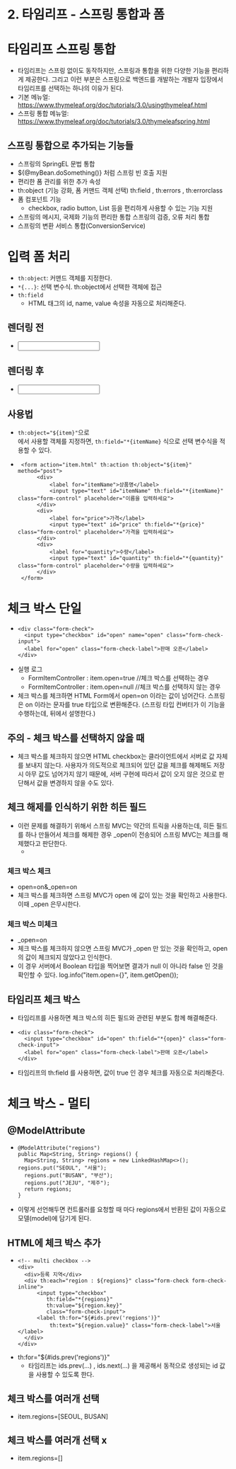 # 2. 타임리프 - 스프링 통합과 폼


# 타임리프 스프링 통합 
- 타임리프는 스프링 없이도 동작하지만, 스프링과 통합을 위한 다양한 기능을 편리하게 제공한다. 그리고 이런 부분은 스프링으로 백엔드를 개발하는 개발자 입장에서 타임리프를 선택하는 하나의 이유가 된다.
- 기본 메뉴얼: https://www.thymeleaf.org/doc/tutorials/3.0/usingthymeleaf.html
- 스프링 통합 메뉴얼: https://www.thymeleaf.org/doc/tutorials/3.0/thymeleafspring.html 

## 스프링 통합으로 추가되는 기능들
- 스프링의 SpringEL 문법 통합 
- ${@myBean.doSomething()} 처럼 스프링 빈 호출 지원
- 편리한 폼 관리를 위한 추가 속성
- th:object (기능 강화, 폼 커맨드 객체 선택) th:field , th:errors , th:errorclass
- 폼 컴포넌트 기능
  + checkbox, radio button, List 등을 편리하게 사용할 수 있는 기능 지원
- 스프링의 메시지, 국제화 기능의 편리한 통합 스프링의 검증, 오류 처리 통합
- 스프링의 변환 서비스 통합(ConversionService)


# 입력 폼 처리 
- `th:object`: 커맨드 객체를 지정한다. 
- `*{...}`: 선택 변수식. th:object에서 선택한 객체에 접근 
- `th:field`
  + HTML 태그의 id, name, value 속성을 자동으로 처리해준다.
## 렌더링 전
- <input type="text" th:field="*{itemName}" />  
## 렌더링 후 
- <input type="text" id="itemName" name="itemName" th:value="*{itemName}" />
## 사용법 
- `th:object="${item}"`으로 <form>에서 사용할 객체를 지정하면, `th:field="*{itemName}` 식으로 선택 변수식을 적용할 수 있다. 
- ```
   <form action="item.html" th:action th:object="${item}" method="post">
        <div>
            <label for="itemName">상품명</label>
            <input type="text" id="itemName" th:field="*{itemName}" class="form-control" placeholder="이름을 입력하세요">
        </div>
        <div>
            <label for="price">가격</label>
            <input type="text" id="price" th:field="*{price}" class="form-control" placeholder="가격을 입력하세요">
        </div>
        <div>
            <label for="quantity">수량</label>
            <input type="text" id="quantity" th:field="*{quantity}" class="form-control" placeholder="수량을 입력하세요">
        </div>
   </form>
  ```
  
# 체크 박스 단일 
- ```
  <div class="form-check">
    <input type="checkbox" id="open" name="open" class="form-check-input"> 
    <label for="open" class="form-check-label">판매 오픈</label>
  </div>
  ```
- 실행 로그 
  + FormItemController : item.open=true //체크 박스를 선택하는 경우
  + FormItemController : item.open=null //체크 박스를 선택하지 않는 경우
- 체크 박스를 체크하면 HTML Form에서 open=on 이라는 값이 넘어간다. 스프링은 on 이라는 문자를 true 타입으로 변환해준다. (스프링 타입 컨버터가 이 기능을 수행하는데, 뒤에서 설명한다.)
## 주의 - 체크 박스를 선택하지 않을 때
- 체크 박스를 체크하지 않으면 HTML checkbox는 클라이언트에서 서버로 값 자체를 보내지 않는다. 사용자가 의도적으로 체크되어 있던 값을 체크를 해제해도 저장시 아무 값도 넘어가지 않기 때문에, 서버 구현에 따라서 값이 오지 않은 것으로 판단해서 값을 변경하지 않을 수도 있다.  
## 체크 해제를 인식하기 위한 히든 필드 
- 이런 문제를 해결하기 위해서 스프링 MVC는 약간의 트릭을 사용하는데, 히든 필드를 하나 만들어서 체크를 해제한 경우 _open이 전송되어 스프링 MVC는 체크를 해제했다고 판단한다.
  + <input type="hidden" name="_open" value="on"/>
### 체크 박스 체크 
- open=on&_open=on
- 체크 박스를 체크하면 스프링 MVC가 open 에 값이 있는 것을 확인하고 사용한다. 이때 _open 은무시한다.
### 체크 박스 미체크
- _open=on
- 체크 박스를 체크하지 않으면 스프링 MVC가 _open 만 있는 것을 확인하고, open 의 값이 체크되지 않았다고 인식한다.
- 이 경우 서버에서 Boolean 타입을 찍어보면 결과가 null 이 아니라 false 인 것을 확인할 수 있다. log.info("item.open={}", item.getOpen());

## 타임리프 체크 박스 
- 타임리프를 사용하면 체크 박스의 히든 필드와 관련된 부분도 함께 해결해준다.
- ```
  <div class="form-check">
    <input type="checkbox" id="open" th:field="*{open}" class="form-check-input">
    <label for="open" class="form-check-label">판매 오픈</label>
  </div>
  ```
- 타임리프의 th:field 를 사용하면, 값이 true 인 경우 체크를 자동으로 처리해준다.

# 체크 박스 - 멀티 

## @ModelAttribute
- ```
  @ModelAttribute("regions")
  public Map<String, String> regions() {
    Map<String, String> regions = new LinkedHashMap<>(); regions.put("SEOUL", "서울");
    regions.put("BUSAN", "부산");
    regions.put("JEJU", "제주");
    return regions;
  }
  ```
- 이렇게 선언해두면 컨트롤러를 요청할 때 마다 regions에서 반환된 값이 자동으로 모델(model)에 담기게 된다. 

## HTML에 체크 박스 추가 
- ```
  <!-- multi checkbox -->
  <div>
    <div>등록 지역</div>
    <div th:each="region : ${regions}" class="form-check form-check-inline">
        <input type="checkbox"
           th:field="*{regions}"
           th:value="${region.key}"
           class="form-check-input">
        <label th:for="${#ids.prev('regions')}"
            th:text="${region.value}" class="form-check-label">서울</label>
    </div>
  </div>
  ```
- th:for="${#ids.prev('regions')}"
  + 타임리프는 ids.prev(...) , ids.next(...) 을 제공해서 동적으로 생성되는 id 값을 사용할 수 있도록 한다.
## 체크 박스를 여러개 선택   
- item.regions=[SEOUL, BUSAN]   
## 체크 박스를 여러개 선택 x
- item.regions=[]   
